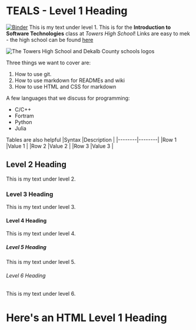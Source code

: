 # TEALS - Level 1 Heading
[![Binder](https://mybinder.org/badge_logo.svg)](https://mybinder.org/v2/gh/callmejaee/TEALS/HEAD)
This is my text under level 1. This is for the **Introduction to Software Technologies** class at *Towers High School*! Links are easy to mek - the high school can be found [here](https://www.towershs.dekalb.dekalb.k12.ga.us/)

![The Towers High School and Dekalb County schools logos](https://www.towershs.dekalb.k12.ga.us/sysimages/logo.png)

Three things we want to cover are:
1. How to use git.
2. How to use markdown for READMEs and wiki
3. How to use HTML and CSS for markdown

A few languages that we discuss for programming:
- C/C++
- Fortram
- Python
- Julia

Tables are also helpful 
|Syntax  |Description |
|--------|--------|
|Row 1   |Value 1 |
|Row 2   |Value 2 |
|Row 3   |Value 3 |

## Level 2 Heading

This is my text under level 2.

### Level 3 Heading

This is my text under level 3.

#### Level 4 Heading

This is my text under level 4.

##### Level 5 Heading

This is my text under level 5.

###### Level 6 Heading

This is my text under level 6.

<H1>Here's an HTML Level 1 Heading</H1>
